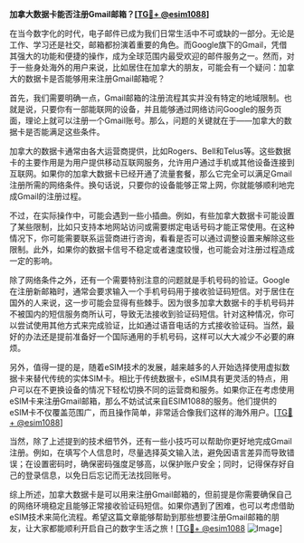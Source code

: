 **加拿大数据卡能否注册Gmail邮箱？[[TG💪+ @esim1088](https://t.me/s/esim1088)]**

在当今数字化的时代，电子邮件已成为我们日常生活中不可或缺的一部分。无论是工作、学习还是社交，邮箱都扮演着重要的角色。而Google旗下的Gmail，凭借其强大的功能和便捷的操作，成为全球范围内最受欢迎的邮件服务之一。然而，对于一些身处海外的用户来说，比如居住在加拿大的朋友，可能会有一个疑问：加拿大的数据卡是否能够用来注册Gmail邮箱呢？

首先，我们需要明确一点，Gmail邮箱的注册流程其实并没有特定的地域限制。也就是说，只要你有一部能联网的设备，并且能够通过网络访问Google的服务页面，理论上就可以注册一个Gmail账号。那么，问题的关键就在于——加拿大的数据卡是否能满足这些条件。

加拿大的数据卡通常由各大运营商提供，比如Rogers、Bell和Telus等。这些数据卡的主要作用是为用户提供移动互联网服务，允许用户通过手机或其他设备连接到互联网。如果你的加拿大数据卡已经开通了流量套餐，那么它完全可以满足Gmail注册所需的网络条件。换句话说，只要你的设备能够正常上网，你就能够顺利地完成Gmail的注册过程。

不过，在实际操作中，可能会遇到一些小插曲。例如，有些加拿大数据卡可能设置了某些限制，比如只支持本地网站访问或需要绑定电话号码才能正常使用。在这种情况下，你可能需要联系运营商进行咨询，看看是否可以通过调整设置来解除这些限制。此外，如果你的数据卡信号不稳定或者速度较慢，也可能会对注册过程造成一定的影响。

除了网络条件之外，还有一个需要特别注意的问题就是手机号码的验证。Google在注册新邮箱时，通常会要求输入一个手机号码用于接收验证码短信。对于居住在国外的人来说，这一步可能会显得有些棘手。因为很多加拿大数据卡的手机号码并不被国内的短信服务商所认可，导致无法接收到验证码短信。针对这种情况，你可以尝试使用其他方式来完成验证，比如通过语音电话的方式接收验证码。当然，最好的办法还是提前准备好一个国际通用的手机号码，这样可以大大减少不必要的麻烦。

另外，值得一提的是，随着eSIM技术的发展，越来越多的人开始选择使用虚拟数据卡来替代传统的实体SIM卡。相比于传统数据卡，eSIM具有更灵活的特点，用户可以在不更换设备的情况下轻松切换不同的运营商和服务。如果你正在考虑使用eSIM卡来注册Gmail邮箱，那么不妨试试来自ESIM1088的服务。他们提供的eSIM卡不仅覆盖范围广，而且操作简单，非常适合像我们这样的海外用户。[[TG💪+ @esim1088](https://t.me/s/esim1088)]

当然，除了上述提到的技术细节外，还有一些小技巧可以帮助你更好地完成Gmail注册。例如，在填写个人信息时，尽量选择英文输入法，避免因语言差异而导致错误；在设置密码时，确保密码强度足够高，以保护账户安全；同时，记得保存好自己的登录信息，以免日后忘记而无法找回账号。

综上所述，加拿大数据卡是可以用来注册Gmail邮箱的，但前提是你需要确保自己的网络环境稳定且能够正常接收验证码短信。如果你遇到了困难，也可以考虑借助eSIM技术来简化流程。希望这篇文章能够帮助到那些想要注册Gmail邮箱的朋友，让大家都能顺利开启自己的数字生活之旅！[[TG💪+ @esim1088](https://t.me/s/esim1088) ![Image](https://i.postimg.cc/4NQfJmqS/Snipaste-2025-05-13-00-14-12.png)]